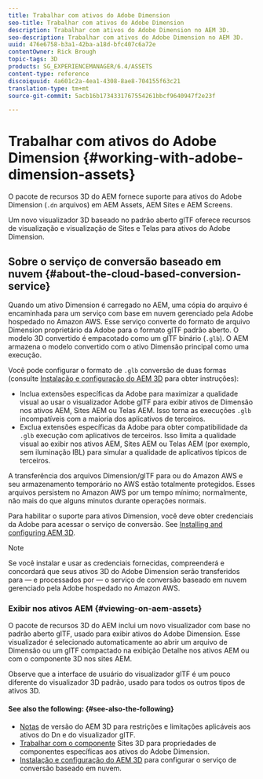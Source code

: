 ```yaml
---
title: Trabalhar com ativos do Adobe Dimension
seo-title: Trabalhar com ativos do Adobe Dimension
description: Trabalhar com ativos do Adobe Dimension no AEM 3D.
seo-description: Trabalhar com ativos do Adobe Dimension no AEM 3D.
uuid: 476e6758-b3a1-42ba-a18d-bfc407c6a72e
contentOwner: Rick Brough
topic-tags: 3D
products: SG_EXPERIENCEMANAGER/6.4/ASSETS
content-type: reference
discoiquuid: 4a601c2a-4ea1-4308-8ae8-704155f63c21
translation-type: tm+mt
source-git-commit: 5acb16b1734331767554261bbcf9640947f2e23f

---
```



# Trabalhar com ativos do Adobe Dimension {#working-with-adobe-dimension-assets}

O pacote de recursos 3D do AEM fornece suporte para ativos do Adobe Dimension (`.dn` arquivos) em AEM Assets, AEM Sites e AEM Screens.

Um novo visualizador 3D baseado no padrão aberto glTF oferece recursos de visualização e visualização de Sites e Telas para ativos do Adobe Dimension.

## Sobre o serviço de conversão baseado em nuvem {#about-the-cloud-based-conversion-service}

Quando um ativo Dimension é carregado no AEM, uma cópia do arquivo é encaminhada para um serviço com base em nuvem gerenciado pela Adobe hospedado no Amazon AWS. Esse serviço converte do formato de arquivo Dimension proprietário da Adobe para o formato glTF padrão aberto. O modelo 3D convertido é empacotado como um glTF binário (`.glb`). O AEM armazena o modelo convertido com o ativo Dimensão principal como uma execução.

Você pode configurar o formato de `.glb` conversão de duas formas (consulte [Instalação e configuração do AEM 3D](install-config-3d.md) para obter instruções):

* Inclua extensões específicas da Adobe para maximizar a qualidade visual ao usar o visualizador Adobe glTF para exibir ativos de Dimensão nos ativos AEM, Sites AEM ou Telas AEM. Isso torna as execuções `.glb` incompatíveis com a maioria dos aplicativos de terceiros.
* Exclua extensões específicas da Adobe para obter compatibilidade da `.glb` execução com aplicativos de terceiros. Isso limita a qualidade visual ao exibir nos ativos AEM, Sites AEM ou Telas AEM (por exemplo, sem iluminação IBL) para simular a qualidade de aplicativos típicos de terceiros.

A transferência dos arquivos Dimension/glTF para ou do Amazon AWS e seu armazenamento temporário no AWS estão totalmente protegidos. Esses arquivos persistem no Amazon AWS por um tempo mínimo; normalmente, não mais do que alguns minutos durante operações normais.

Para habilitar o suporte para ativos Dimension, você deve obter credenciais da Adobe para acessar o serviço de conversão. See [Installing and configuring AEM 3D](install-config-3d.md).

>[!NOTE]
>
>Se você instalar e usar as credenciais fornecidas, compreenderá e concordará que seus ativos 3D do Adobe Dimension serão transferidos para — e processados por — o serviço de conversão baseado em nuvem gerenciado pela Adobe hospedado no Amazon AWS.

### Exibir nos ativos AEM {#viewing-on-aem-assets}

O pacote de recursos 3D do AEM inclui um novo visualizador com base no padrão aberto glTF, usado para exibir ativos do Adobe Dimension. Esse visualizador é selecionado automaticamente ao abrir um arquivo de Dimensão ou um glTF compactado na exibição Detalhe nos ativos AEM ou com o componente 3D nos sites AEM.

Observe que a interface de usuário do visualizador glTF é um pouco diferente do visualizador 3D padrão, usado para todos os outros tipos de ativos 3D.

#### See also the following: {#see-also-the-following}

* [Notas](/help/release-notes/aem3d-release-notes.md) de versão do AEM 3D para restrições e limitações aplicáveis aos ativos do Dn e do visualizador glTF.
* [Trabalhar com o componente](using-the-3d-sites-component.md) Sites 3D para propriedades de componentes específicas aos ativos do Adobe Dimension.
* [Instalação e configuração do AEM 3D](install-config-3d.md) para configurar o serviço de conversão baseado em nuvem.

